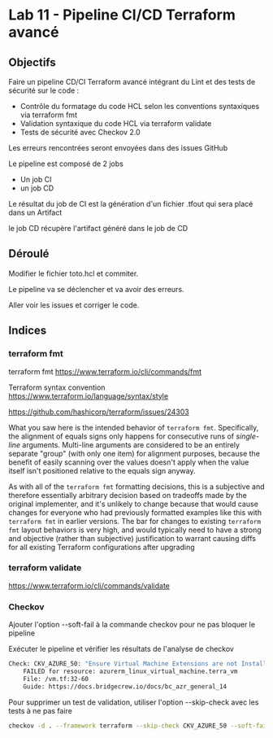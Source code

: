 # Lab 11 - Pipeline CI/CD Terraform avancé

## Objectifs
Faire un pipeline CD/CI Terraform avancé intégrant du Lint et des tests de sécurité sur le code :
- Contrôle du formatage du code HCL selon les conventions syntaxiques via terraform fmt
- Validation syntaxique du code HCL via terraform validate
- Tests de sécurité avec Checkov 2.0

Les erreurs rencontrées seront envoyées dans des issues GitHub

Le pipeline est composé de 2 jobs
- Un job CI
- un job CD

Le résultat du job de CI est la génération d'un fichier .tfout qui sera placé dans un Artifact

le job CD récupère l'artifact généré dans le job de CD

## Déroulé

Modifier le fichier toto.hcl et commiter. 

Le pipeline va se déclencher et va avoir des erreurs.

Aller voir les issues et corriger le code. 

## Indices 

### terraform fmt
terraform fmt
https://www.terraform.io/cli/commands/fmt

Terraform syntax convention
https://www.terraform.io/language/syntax/style

https://github.com/hashicorp/terraform/issues/24303

What you saw here is the intended behavior of `terraform fmt`. Specifically, the alignment of equals signs only happens for consecutive runs of _single-line_ arguments. Multi-line arguments are considered to be an entirely separate "group" (with only one item) for alignment purposes, because the benefit of easily scanning over the values doesn't apply when the value itself isn't positioned relative to the equals sign anyway.

As with all of the `terraform fmt` formatting decisions, this is a subjective and therefore essentially arbitrary decision based on tradeoffs made by the original implementer, and it's unlikely to change because that would cause changes for everyone who had previously formatted examples like this with `terraform fmt` in earlier versions. The bar for changes to existing `terraform fmt` layout behaviors is very high, and would typically need to have a strong and objective (rather than subjective) justification to warrant causing diffs for all existing Terraform configurations after upgrading

### terraform validate
https://www.terraform.io/cli/commands/validate



### Checkov 


Ajouter l'option --soft-fail à la commande checkov pour ne pas bloquer le pipeline

Exécuter le pipeline et vérifier les résultats de l'analyse de checkov

``` bash
Check: CKV_AZURE_50: "Ensure Virtual Machine Extensions are not Installed"
	FAILED for resource: azurerm_linux_virtual_machine.terra_vm
	File: /vm.tf:32-60
	Guide: https://docs.bridgecrew.io/docs/bc_azr_general_14
```

Pour supprimer un test de validation, utiliser l'option --skip-check avec les tests à ne pas faire

``` bash
checkov -d . --framework terraform --skip-check CKV_AZURE_50 --soft-fail
```
